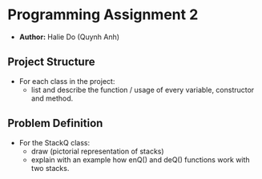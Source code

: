 # Programming Assignment 2 

- **Author:** Halie Do (Quynh Anh)

## Project Structure
- For each class in the project:
    - list and describe the function / usage of every variable, constructor and method.
## Problem Definition
- For the StackQ class:
    - draw (pictorial representation of stacks) 
    - explain with an example how enQ() and deQ() functions work with two stacks.